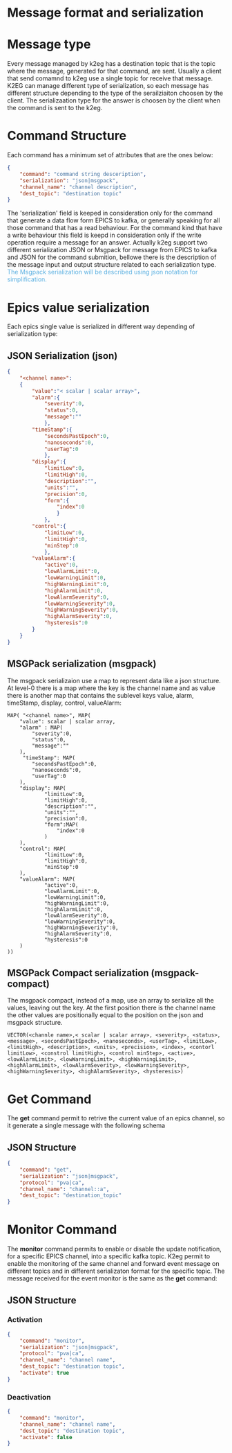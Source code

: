 # Message format and serialization

# Message type
Every message managed by k2eg has a destination topic that is the topic where the message, generated for that command, are sent. Usually a client that send comamnd to k2eg use a single topic for receive that message. K2EG can manage different type of serialization, so each message has different structure depending to the type of the serailziaiton choosen by the client. The serializaation type for the answer is choosen by the client when the command is sent to the k2eg.

# Command Structure
Each command has a minimum set of attributes that are the ones below:
```json
{
    "command": "command string desceription",
    "serialization": "json|msgpack",
    "channel_name": "channel description",
    "dest_topic": "destination topic"
}
```
The 'serialization' field is keeped in consideration only for the command that generate a data flow form EPICS to kafka, or generally speaking for all those command that has a read behaviour. For the command kind that have a write behaviour this field is keepd in consideration only if the write operation require a message for an answer.
Actually k2eg support two different serialization JSON or Msgpack for message from EPICS to kafka and JSON for the command submition, bellowe there is the description of the message input and output structure related to each serialization type. <span style="color:#59afe1">The Msgpack serialization will be described using json notation for simplification.</span>

# Epics value serialization
Each epics single value is serialized in different way depending of serialization type:

## JSON Serialization (json)
```json
{
    "<channel name>":
    {
        "value":"< scalar | scalar array>",
        "alarm":{
            "severity":0,
            "status":0,
            "message":""
            },
        "timeStamp":{
            "secondsPastEpoch":0,
            "nanoseconds":0,
            "userTag":0
            },
        "display":{
            "limitLow":0,
            "limitHigh":0,
            "description":"",
            "units":"",
            "precision":0,
            "form":{
                "index":0
                }
            },
        "control":{
            "limitLow":0,
            "limitHigh":0,
            "minStep":0
            },
        "valueAlarm":{
            "active":0,
            "lowAlarmLimit":0,
            "lowWarningLimit":0,
            "highWarningLimit":0,
            "highAlarmLimit":0,
            "lowAlarmSeverity":0,
            "lowWarningSeverity":0,
            "highWarningSeverity":0,
            "highAlarmSeverity":0,
            "hysteresis":0
        }
    }
}
```

## MSGPack serialization (msgpack)
The msgpack serializaion use a map to represent data like a json structure. At level-0 there is a map where the key is the channel name and as value there is another map that contains the sublevel keys value, alarm, timeStamp, display, control, valueAlarm:
```
MAP( "<channel name>", MAP(
    "value": scalar | scalar array,
    "alarm" : MAP(
        "severity":0,
        "status":0,
        "message":""
    ),
     "timeStamp": MAP(
        "secondsPastEpoch":0,
        "nanoseconds":0,
        "userTag":0
    ),
    "display": MAP(
            "limitLow":0,
            "limitHigh":0,
            "description":"",
            "units":"",
            "precision":0,
            "form":MAP(
                "index":0
            )
    ),
    "control": MAP(
            "limitLow":0,
            "limitHigh":0,
            "minStep":0
    ),
    "valueAlarm": MAP(
            "active":0,
            "lowAlarmLimit":0,
            "lowWarningLimit":0,
            "highWarningLimit":0,
            "highAlarmLimit":0,
            "lowAlarmSeverity":0,
            "lowWarningSeverity":0,
            "highWarningSeverity":0,
            "highAlarmSeverity":0,
            "hysteresis":0
    )
))
```
## MSGPack Compact serialization (msgpack-compact)
The msgpack compact, instead of a map, use an array to serialize all the values, leaving out the key. At the first position there is the channel name the other values are positionally equal to the position on the json and msgpack structure.
```
VECTOR(<channle name>,< scalar | scalar array>, <severity>, <status>, <message>, <secondsPastEpoch>, <nanoseconds>, <userTag>, <limitLow>, <limitHigh>, <description>, <units>, <precision>, <index>, <contorl limitLow>, <constrol limitHigh>, <control minStep>, <active>, <lowAlarmLimit>, <lowWarningLimit>, <highWarningLimit>, <highAlarmLimit>, <lowAlarmSeverity>, <lowWarningSeverity>, <highWarningSeverity>, <highAlarmSeverity>, <hysteresis>)
```

# Get Command
The **get** command permit to retrive the current value of an epics channel, so it generate a single message with the following schema
## JSON Structure
```json
{
    "command": "get",
    "serialization": "json|msgpack",
    "protocol": "pva|ca",
    "channel_name": "channel::a",
    "dest_topic": "destination_topic"
}
```

# Monitor Command
The **monitor** command permits to enable or disable the update notification, for a specific EPICS channel, into a specific kafka topic. K2eg permit to enable the monitoring of the same channel and forward event message on different topics and in different serializaton format for the specific topic. The message received for the event monitor is the same as the **get** command:
## JSON Structure
### Activation
```json
{
    "command": "monitor",
    "serialization": "json|msgpack",
    "protocol": "pva|ca",
    "channel_name": "channel name",
    "dest_topic": "destination topic",
    "activate": true
}
```
### Deactivation

```json
{
    "command": "monitor",
    "channel_name": "channel name",
    "dest_topic": "destination topic",
    "activate": false
}
```

